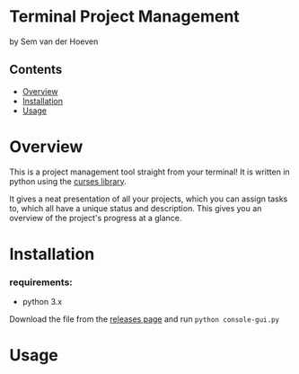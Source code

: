 # Terminal Project Management
by Sem van der Hoeven

## Contents

- [Overview](#Overview)
- [Installation](#Installation)
- [Usage](#Usage)

# Overview
This is a project management tool straight from your terminal!
It is written in python using the [curses library](https://docs.python.org/3/library/curses.html).

It gives a neat presentation of all your projects, which you can assign tasks to, which all have a unique status and description. This gives you an overview of the project's progress at a glance.

# Installation

### requirements:
- python 3.x

Download the file from the [releases page](https://github.com/SemvdH/terminal-project-management/releases) and run `python console-gui.py`

# Usage

